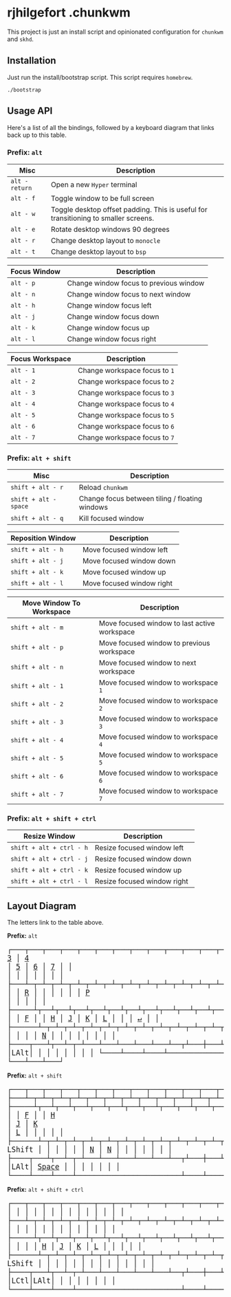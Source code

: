 # rjhilgefort .chunkwm

This project is just an install script and opinionated configuration for `chunkwm` and `skhd`.

## Installation

Just run the install/bootstrap script. This script requires `homebrew`.

```shell
./bootstrap
```

## Usage API

Here's a list of all the bindings, followed by a keyboard diagram that links back up to this table.

### Prefix: `alt`

| Misc                                | Description                                                                         |
| ----------------------------------- | ----------------------------------------------------------------------------------- |
| <a id="terminal" /> `alt - return`  | Open a new `Hyper` terminal                                                         |
| <a id="full-screen" /> `alt - f`    | Toggle window to be full screen                                                     |
| <a id="toggle-padding" /> `alt - w` | Toggle desktop offset padding. This is useful for transitioning to smaller screens. |
| <a id="layout-rotate" /> `alt - e`  | Rotate desktop windows 90 degrees                                                   |
| <a id="layout-monocle" /> `alt - r` | Change desktop layout to `monocle`                                                  |
| <a id="layout-bsp" /> `alt - t`     | Change desktop layout to `bsp`                                                      |

| Focus Window                        | Description                            |
| ----------------------------------- | -------------------------------------- |
| <a id="focus-previous" /> `alt - p` | Change window focus to previous window |
| <a id="focus-next" /> `alt - n`     | Change window focus to next window     |
| <a id="focus-left" /> `alt - h`     | Change window focus left               |
| <a id="focus-down" /> `alt - j`     | Change window focus down               |
| <a id="focus-up" /> `alt - k`       | Change window focus up                 |
| <a id="focus-right" /> `alt - l`    | Change window focus right              |

| Focus Workspace                        | Description                   |
| -------------------------------------- | ----------------------------- |
| <a id="focus-workspace-1" /> `alt - 1` | Change workspace focus to `1` |
| <a id="focus-workspace-2" /> `alt - 2` | Change workspace focus to `2` |
| <a id="focus-workspace-3" /> `alt - 3` | Change workspace focus to `3` |
| <a id="focus-workspace-4" /> `alt - 4` | Change workspace focus to `4` |
| <a id="focus-workspace-5" /> `alt - 5` | Change workspace focus to `5` |
| <a id="focus-workspace-6" /> `alt - 6` | Change workspace focus to `6` |
| <a id="focus-workspace-7" /> `alt - 7` | Change workspace focus to `7` |

### Prefix: `alt + shift`

| Misc                                                | Description                                    |
| --------------------------------------------------- | ---------------------------------------------- |
| <a id="reload" /> `shift + alt - r`                 | Reload `chunkwm`                               |
| <a id="toggle-focus-float" /> `shift + alt - space` | Change focus between tiling / floating windows |
| <a id="kill-focused" /> `shift + alt - q`           | Kill focused window                            |

| Reposition Window                               | Description               |
| ----------------------------------------------- | ------------------------- |
| <a id="move-focused-left" /> `shift + alt - h`  | Move focused window left  |
| <a id="move-focused-down" /> `shift + alt - j`  | Move focused window down  |
| <a id="move-focused-up" /> `shift + alt - k`    | Move focused window up    |
| <a id="move-focused-right" /> `shift + alt - l` | Move focused window right |

| Move Window To Workspace                              | Description                                  |
| ----------------------------------------------------- | -------------------------------------------- |
| <a id="move-focused-last" /> `shift + alt - m`        | Move focused window to last active workspace |
| <a id="move-focused-previous" /> `shift + alt - p`    | Move focused window to previous workspace    |
| <a id="move-focused-next" /> `shift + alt - n`        | Move focused window to next workspace        |
| <a id="move-focused-workspace-1" /> `shift + alt - 1` | Move focused window to workspace `1`         |
| <a id="move-focused-workspace-2" /> `shift + alt - 2` | Move focused window to workspace `2`         |
| <a id="move-focused-workspace-3" /> `shift + alt - 3` | Move focused window to workspace `3`         |
| <a id="move-focused-workspace-4" /> `shift + alt - 4` | Move focused window to workspace `4`         |
| <a id="move-focused-workspace-5" /> `shift + alt - 5` | Move focused window to workspace `5`         |
| <a id="move-focused-workspace-6" /> `shift + alt - 6` | Move focused window to workspace `6`         |
| <a id="move-focused-workspace-7" /> `shift + alt - 7` | Move focused window to workspace `7`         |

### Prefix: `alt + shift + ctrl`

| Resize Window                                    | Description                 |
| ------------------------------------------------ | --------------------------- |
| <a id="resize-left" /> `shift + alt + ctrl - h`  | Resize focused window left  |
| <a id="resize-down" /> `shift + alt + ctrl - j`  | Resize focused window down  |
| <a id="resize-up" /> `shift + alt + ctrl - k`    | Resize focused window up    |
| <a id="resize-right" /> `shift + alt + ctrl - l` | Resize focused window right |

## Layout Diagram

The letters link to the table above.

**Prefix:** `alt`
 
<big><pre>
┌───┬───┬───┬───┬───┬───┬───┬───┬───┬───┬───┬───┬───┬───┬───┬───┐
│   │ [1](#focus-workspace-1) │ [2](#focus-workspace-2) │ [3](#focus-workspace-3) │ [4](#focus-workspace-4) │ [5](#focus-workspace-5) │ [6](#focus-workspace-6) │ [7](#focus-workspace-7) │   │   │   │   │   │   │   │   │
├───┴─┬─┴─┬─┴─┬─┴─┬─┴─┬─┴─┬─┴─┬─┴─┬─┴─┬─┴─┬─┴─┬─┴─┬─┴─┬─┴───┼───┤
│     │   │   │   │ [R](#reload) │   │   │   │   │   │ [P](#focus-previous) │   │   │     │   │
├─────┴┬──┴┬──┴┬──┴┬──┴┬──┴┬──┴┬──┴┬──┴┬──┴┬──┴┬──┴┬──┴─────┼───┤
│      │   │   │   │ [F](#full-screen) │   │ [H](#focus-left) │ [J](#focus-down) │ [K](#focus-up) │ [L](#focus-right) │   │   │   [↵](#terminal)   │   │
├──────┴─┬─┴─┬─┴─┬─┴─┬─┴─┬─┴─┬─┴─┬─┴─┬─┴─┬─┴─┬─┴─┬─┴────┬───┼───┤
│        │   │   │   │   │   │ [N](#focus-next) │   │   │   │   │      │   │   │
├────┬───┴┬──┴─┬─┴───┴───┴───┴───┴───┴──┬┴───┼───┴┬─┬───┼───┼───┤
│    │    │LAlt│                        │    │    │ │   │   │   │
└────┴────┴────┴────────────────────────┴────┴────┘ └───┴───┴───┘
</big></pre>

**Prefix:** `alt + shift`
 
<big><pre>
┌───┬───┬───┬───┬───┬───┬───┬───┬───┬───┬───┬───┬───┬───┬───┬───┐
│   │ [1](#move-focused-workspace-1) │ [2](#move-focused-workspace-2) │ [3](#move-focused-workspace-3) │ [4](#move-focused-workspace-4) │ [5](#move-focused-workspace-5) │ [6](#move-focused-workspace-6) │ [7](#move-focused-workspace-7) │   │   │   │   │   │   │   │   │
├───┴─┬─┴─┬─┴─┬─┴─┬─┴─┬─┴─┬─┴─┬─┴─┬─┴─┬─┴─┬─┴─┬─┴─┬─┴─┬─┴───┼───┤
│     │ [Q](#kill-focused) │   │   │ [R](#reload) │   │   │   │   │   │ [P](#move-focused-previous) │   │   │     │   │
├─────┴┬──┴┬──┴┬──┴┬──┴┬──┴┬──┴┬──┴┬──┴┬──┴┬──┴┬──┴┬──┴─────┼───┤
│      │   │   │   │ [F](#full-screen) │   │ [H](#move-focused-left) │ [J](#move-focused-down) │ [K](#move-focused-up) │ [L](#move-focused-right) │   │   │        │   │
├──────┴─┬─┴─┬─┴─┬─┴─┬─┴─┬─┴─┬─┴─┬─┴─┬─┴─┬─┴─┬─┴─┬─┴────┬───┼───┤
│ LShift │   │   │   │   │   │ [N](#move-focused-next) │ [N](#move-focused-previous) │   │   │   │      │   │   │
├────┬───┴┬──┴─┬─┴───┴───┴───┴───┴───┴──┬┴───┼───┴┬─┬───┼───┼───┤
│    │    │LAlt│         [Space](#toggle-focus-float)          │    │    │ │   │   │   │
└────┴────┴────┴────────────────────────┴────┴────┘ └───┴───┴───┘
</big></pre>

**Prefix:** `alt + shift + ctrl`
 
<big><pre>
┌───┬───┬───┬───┬───┬───┬───┬───┬───┬───┬───┬───┬───┬───┬───┬───┐
│   │   │   │   │   │   │   │   │   │   │   │   │   │   │   │   │
├───┴─┬─┴─┬─┴─┬─┴─┬─┴─┬─┴─┬─┴─┬─┴─┬─┴─┬─┴─┬─┴─┬─┴─┬─┴─┬─┴───┼───┤
│     │   │   │   │   │   │   │   │   │   │   │   │   │     │   │
├─────┴┬──┴┬──┴┬──┴┬──┴┬──┴┬──┴┬──┴┬──┴┬──┴┬──┴┬──┴┬──┴─────┼───┤
│      │   │   │   │   │   │ [H](#resize-left) │ [J](#resize-down) │ [K](#resize-up) │ [L](#resize-right) │   │   │        │   │
├──────┴─┬─┴─┬─┴─┬─┴─┬─┴─┬─┴─┬─┴─┬─┴─┬─┴─┬─┴─┬─┴─┬─┴────┬───┼───┤
│ LShift │   │   │   │   │   │   │   │   │   │   │      │   │   │
├────┬───┴┬──┴─┬─┴───┴───┴───┴───┴───┴──┬┴───┼───┴┬─┬───┼───┼───┤
│    │LCtl│LAlt│                        │    │    │ │   │   │   │
└────┴────┴────┴────────────────────────┴────┴────┘ └───┴───┴───┘
</big></pre>

<!---
```
┌───┬───┬───┬───┬───┬───┬───┬───┬───┬───┬───┬───┬───┬───┬───┬───┐
│Esc│ 1 │ 2 │ 3 │ 4 │ 5 │ 6 │ 7 │ 8 │ 9 │ 0 │ - │ = │ \ │ ` │PSc│
├───┴─┬─┴─┬─┴─┬─┴─┬─┴─┬─┴─┬─┴─┬─┴─┬─┴─┬─┴─┬─┴─┬─┴─┬─┴─┬─┴───┼───┤
│ Tab │ Q │ W │ E │ R │ T │ Y │ U │ I │ O │ P │ [ │ ] │Bspc │Del│
├─────┴┬──┴┬──┴┬──┴┬──┴┬──┴┬──┴┬──┴┬──┴┬──┴┬──┴┬──┴┬──┴─────┼───┤
│FnCaps│ A │ S │ D │ F │ G │ H │ J │ K │ L │ ; │ ' │ Enter  │PgU│
├──────┴─┬─┴─┬─┴─┬─┴─┬─┴─┬─┴─┬─┴─┬─┴─┬─┴─┬─┴─┬─┴─┬─┴────┬───┼───┤
│ LShift │ Z │ X │ C │ V │ B │ N │ M │ , │ . │ / │SftCtl│ ↑ │PgD│
├────┬───┴┬──┴─┬─┴───┴───┴───┴───┴───┴──┬┴───┼───┴┬─┬───┼───┼───┤
│LCtl│LGui│LAlt│         Space          │RAlt│FnLk│ │ ← │ ↓ │ → │
└────┴────┴────┴────────────────────────┴────┴────┘ └───┴───┴───┘
```
```
┌───┬───┬───┬───┬───┬───┬───┬───┬───┬───┬───┬───┬───┬───┬───┬───┐
│   │   │   │   │   │   │   │   │   │   │   │   │   │   │   │   │
├───┴─┬─┴─┬─┴─┬─┴─┬─┴─┬─┴─┬─┴─┬─┴─┬─┴─┬─┴─┬─┴─┬─┴─┬─┴─┬─┴───┼───┤
│     │   │   │   │   │   │   │   │   │   │   │   │   │     │   │
├─────┴┬──┴┬──┴┬──┴┬──┴┬──┴┬──┴┬──┴┬──┴┬──┴┬──┴┬──┴┬──┴─────┼───┤
│      │   │   │   │ F │   │   │   │   │   │   │   │        │   │
├──────┴─┬─┴─┬─┴─┬─┴─┬─┴─┬─┴─┬─┴─┬─┴─┬─┴─┬─┴─┬─┴─┬─┴────┬───┼───┤
│        │   │   │   │   │   │   │   │   │   │   │      │   │   │
├────┬───┴┬──┴─┬─┴───┴───┴───┴───┴───┴──┬┴───┼───┴┬─┬───┼───┼───┤
│    │    │LAlt│                        │    │    │ │   │   │   │
└────┴────┴────┴────────────────────────┴────┴────┘ └───┴───┴───┘
```
--->